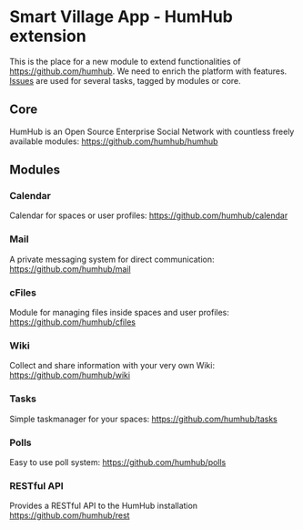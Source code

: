 # Smart Village App - HumHub extension

This is the place for a new module to extend functionalities of https://github.com/humhub. We need to enrich the platform with features. [Issues](https://github.com/ikuseiGmbH/smart-village-app-humhub-ext/issues) are used for several tasks, tagged by modules or core.

## Core

HumHub is an Open Source Enterprise Social Network with countless freely available modules: https://github.com/humhub/humhub

## Modules

### Calendar

Calendar for spaces or user profiles: https://github.com/humhub/calendar

### Mail

A private messaging system for direct communication: https://github.com/humhub/mail

### cFiles

Module for managing files inside spaces and user profiles: https://github.com/humhub/cfiles

### Wiki

Collect and share information with your very own Wiki: https://github.com/humhub/wiki

### Tasks

Simple taskmanager for your spaces: https://github.com/humhub/tasks

### Polls

Easy to use poll system: https://github.com/humhub/polls

### RESTful API

Provides a RESTful API to the HumHub installation https://github.com/humhub/rest

